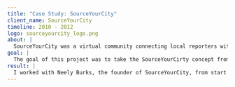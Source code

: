 ```yaml
---
title: "Case Study: SourceYourCity"
client_name: SourceYourCity
timeline: 2010 - 2012
logo: sourceyourcity_logo.png
about: |
  SourceYourCity was a virtual community connecting local reporters with local experts to enhance the quality of local news through confidential news sourcing in real-time. It catered to three user-types: reporters, experts and PR professionals.
goal: |
  The goal of this project was to take the SourceYourCirty concept from idea to launched website.
result: |
  I worked with Neely Burks, the founder of SourceYourCity, from start to finish on this project. I started by sitting down with Neely and discussing the company's vision and goals. From there, we wireframed a MVP (minimum viable product) and after that was approved we produced a list of features with user stories. I then developed the web application behind SourceYourCity, and expanded and maintained the application throughout the life of the company. SourceYourCity shut down in 2012.
---
```

